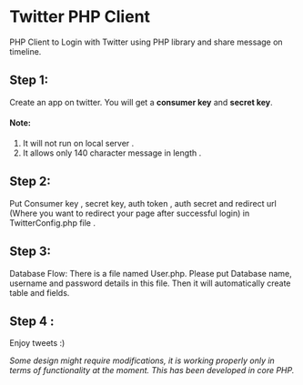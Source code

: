 # Twitter PHP Client

PHP Client to Login with Twitter using PHP library and share message on timeline.


## Step 1:
Create an app on twitter. You will get a **consumer key** and **secret key**.

#### Note:
1) It will not run on local server .  
2) It allows only 140 character message in length .


## Step 2:
Put Consumer key , secret key, auth token , auth secret and redirect url (Where you want to redirect your page after successful login) in TwitterConfig.php file .


## Step 3:
Database Flow: There is a file named User.php. Please put Database name, username and password details in this file.
Then it will automatically create table and fields.

## Step 4 :
Enjoy tweets :)

*Some design might require modifications, it is working properly only in terms of functionality at the moment.
This has been developed in core PHP.*
